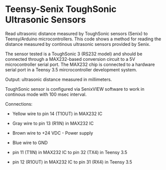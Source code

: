 # Teensy-Senix ToughSonic Ultrasonic Sensors 
Read ultrasonic distance measured by ToughSonic sensors (Senix) to Teensy/Arduino microcontrollers.
This code shows a method for reading the distance measured by continous ultrasonic sensors provided by Senix.

The sensor tested is a ToughSonic 3 (RS232 model) and should be connected through a MAX232-based conversion circuit to a 5V microcontroller serial port. The MAX232 chip is connected to a hardware serial port in a Teensy 3.5 mircrocontroller development system.

Output: ultrasonic distance measured in millimeters.

ToughSonic sensor is configured via SenixVIEW software to work in continous mode with 100 msec interval.

Connections: 

- Yellow wire to pin 14 (T1OUT) in MAX232 IC

- Gray wire to pin 13 (R1IN) in MAX232 IC

- Brown wire to +24 VDC - Power supply

- Blue wire to GND

- pin 11 (T1IN)  in MAX232 IC to pin 32 (TX4) in Teensy 3.5
- pin 12 (R1OUT) in MAX232 IC to pin 31 (RX4) in Teensy 3.5 

